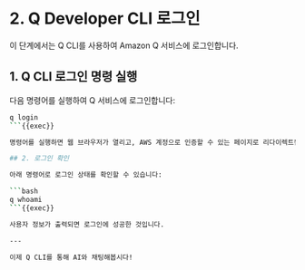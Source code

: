 # 2. Q Developer CLI 로그인

이 단계에서는 Q CLI를 사용하여 Amazon Q 서비스에 로그인합니다.

## 1. Q CLI 로그인 명령 실행

다음 명령어를 실행하여 Q 서비스에 로그인합니다:

```bash
q login
```{{exec}}

명령어를 실행하면 웹 브라우저가 열리고, AWS 계정으로 인증할 수 있는 페이지로 리다이렉트됩니다.

## 2. 로그인 확인

아래 명령어로 로그인 상태를 확인할 수 있습니다:

```bash
q whoami
```{{exec}}

사용자 정보가 출력되면 로그인에 성공한 것입니다.

---

이제 Q CLI를 통해 AI와 채팅해봅시다!
